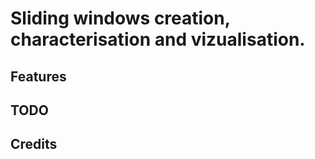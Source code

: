 # Sliding windows creation, characterisation and vizualisation.

## Features

## TODO

## Credits


